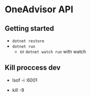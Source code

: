 # OneAdvisor API

## Getting started

- `dotnet restore`
- `dotnet run`
  - or `dotnet watch run` with watch

## Kill proccess dev

- lsof -i :6001

- kill -9 <PID>
